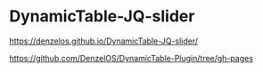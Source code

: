 # DynamicTable-JQ-slider
https://denzelos.github.io/DynamicTable-JQ-slider/

https://github.com/DenzelOS/DynamicTable-Plugin/tree/gh-pages
